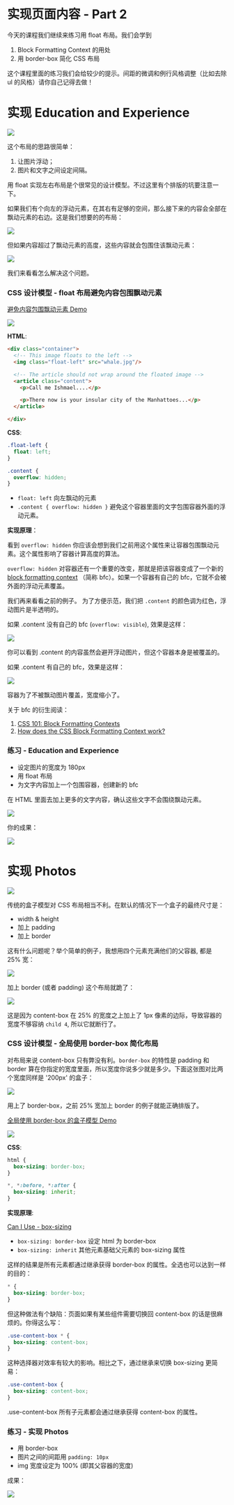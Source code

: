 # 实现页面内容 - Part 2

今天的课程我们继续来练习用 float 布局。我们会学到

1. Block Formatting Context 的用处
2. 用 border-box 简化 CSS 布局

这个课程里面的练习我们会给较少的提示。间距的微调和例行风格调整（比如去除 ul 的风格）请你自己记得去做！

# 实现 Education and Experience

![](experience-item.jpg)

这个布局的思路很简单：

1. 让图片浮动；
2. 图片和文字之间设定间隔。

用 float 实现左右布局是个很常见的设计模型。不过这里有个排版的坑要注意一下。

如果我们有个向左的浮动元素，在其右有足够的空间，那么接下来的内容会全部在飘动元素的右边。这是我们想要的的布局：

![](demo-float-no-wrap.jpg)

但如果内容超过了飘动元素的高度，这些内容就会包围住该飘动元素：

![](demo-float-wrap.jpg)

我们来看看怎么解决这个问题。

### CSS 设计模型 - float 布局避免内容包围飘动元素

[避免内容包围飘动元素 Demo](demo/block-formatting-context.html)

![](demo-float-new-bfc.jpg)

**HTML**:

```html
<div class="container">
  <!-- This image floats to the left -->
  <img class="float-left" src="whale.jpg"/>

  <!-- The article should not wrap around the floated image -->
  <article class="content">
    <p>Call me Ishmael....</p>

    <p>There now is your insular city of the Manhattoes...</p>
  </article>

</div>
```

**CSS**:

```css
.float-left {
  float: left;
}

.content {
  overflow: hidden;
}
```

+ `float: left` 向左飘动的元素
+ `.content { overflow: hidden }` 避免这个容器里面的文字包围容器外面的浮动元素。

**实现原理**：

看到 `overflow: hidden` 你应该会想到我们之前用这个属性来让容器包围飘动元素。这个属性影响了容器计算高度的算法。

`overflow: hidden` 对容器还有一个重要的改变，那就是把该容器变成了一个新的 [block formatting context](http://www.w3.org/TR/CSS21/visuren.html#block-formatting) （简称 bfc）。如果一个容器有自己的 bfc，它就不会被外面的浮动元素覆盖。

我们再来看看之前的例子。 为了方便示范，我们把 `.content` 的颜色调为红色，浮动图片是半透明的。

如果 .content 没有自己的 bfc (`overflow: visible`), 效果是这样：

![](float-not-bfc-overlap.jpg)

你可以看到 .content 的内容虽然会避开浮动图片，但这个容器本身是被覆盖的。

如果 .content 有自己的 bfc，效果是这样：

![](float-bfc-no-overlap.jpg)

容器为了不被飘动图片覆盖，宽度缩小了。

关于 bfc 的衍生阅读：

1. [CSS 101: Block Formatting Contexts](http://yuiblog.com/blog/2010/05/19/css-101-block-formatting-contexts/)
2. [How does the CSS Block Formatting Context work?](http://stackoverflow.com/a/6199172)


### 练习 - Education and Experience

+ 设定图片的宽度为 180px
+ 用 float 布局
+ 为文字内容加上一个包围容器，创建新的 bfc

在 HTML 里面去加上更多的文字内容，确认这些文字不会围绕飘动元素。

![](experience-wrap-around.jpg)

你的成果：

![](done-experience.jpg)

# 实现 Photos

![](done-photos.jpg)

传统的盒子模型对 CSS 布局相当不利。在默认的情况下一个盒子的最终尺寸是：

+ width & height
+ 加上 padding
+ 加上 border

这有什么问题呢？举个简单的例子，我想用四个元素充满他们的父容器, 都是 25% 宽：

![](content-box-layout-no-border.jpg)

加上 border (或者 padding) 这个布局就跪了：

![](content-box-layout-with-border.jpg)

这是因为 content-box 在 25% 的宽度之上加上了 1px 像素的边际，导致容器的宽度不够容纳 `child 4`, 所以它就断行了。

### CSS 设计模型 - 全局使用 border-box 简化布局

对布局来说 content-box 只有弊没有利。`border-box` 的特性是 padding 和 border 算在你指定的宽度里面，所以宽度你说多少就是多少。下面这张图对比两个宽度同样是 '200px' 的盒子：

![](content-vs-border-box.png)

用上了 border-box，之前 25% 宽加上 border 的例子就能正确排版了。

[全局使用 border-box 的盒子模型 Demo](demo/border-box-layout.html)

![](border-box-layout_html.jpg)

**CSS**:

```css
html {
  box-sizing: border-box;
}

*, *:before, *:after {
  box-sizing: inherit;
}
```

**实现原理**:

[Can I Use - box-sizing](http://caniuse.com/#search=box-sizing)

+ `box-sizing: border-box` 设定 html 为 border-box
+ `box-sizing: inherit` 其他元素基础父元素的 box-sizing 属性

这样的结果是所有元素都通过继承获得 border-box 的属性。全选也可以达到一样的目的：

```css
* {
  box-sizing: border-box;
}
```

但这种做法有个缺陷：页面如果有某些组件需要切换回 content-box 的话是很麻烦的。你得这么写：

```css
.use-content-box * {
  box-sizing: content-box;
}
```

这种选择器对效率有较大的影响。相比之下，通过继承来切换 box-sizing 更简易：

```css
.use-content-box {
  box-sizing: content-box;
}
```

.use-content-box 所有子元素都会通过继承获得 content-box 的属性。

### 练习 - 实现 Photos

+ 用 border-box
+ 图片之间的间距用 `padding: 10px`
+ img 宽度设定为 100% (即其父容器的宽度)

成果：

![](done-photos.jpg)

